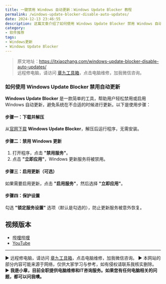 ```yaml
---
title: 一键禁用 Windows 自动更新：Windows Update Blocker 教程
permalink: /windows-update-blocker-disable-auto-updates/
date: 2024-12-13 23:46:55
description: 这篇文章介绍了如何使用 Windows Update Blocker 禁用 Windows 自动更新。通过简单的几步操作，用户可以轻松禁用或启用更新服务，并保护设置避免自动恢复。
category:
- 软件推荐
tags:
- Windows更新
- Windows Update Blocker
---
```


> 原文地址：<https://itxiaozhang.com/windows-update-blocker-disable-auto-updates/>  
> 远程修电脑，请访问 [章九工具箱](https://zhang9.com/)，点击电脑维修，加我微信咨询。 

### 如何使用 **Windows Update Blocker** 禁用自动更新

**Windows Update Blocker** 是一款简单的工具，帮助用户轻松禁用或启用 Windows 自动更新，避免系统在不合适的时候进行更新。以下是使用步骤：

#### 步骤一：下载并解压

从[官网下载](https://www.sordum.org/9470/windows-update-blocker-v1-8/) **Windows Update Blocker**，解压后运行程序，无需安装。

#### 步骤二：禁用 Windows 更新

1. 打开程序，点击 **"禁用服务"**。
2. 点击 **"立即应用"**，Windows 更新服务将被禁用。

#### 步骤三：启用更新（可选）

如果需要启用更新，点击 **"启用服务"**，然后选择 **"立即应用"**。

#### 步骤四：保护设置

勾选 **"锁定服务设置"** 选项（默认是勾选的），防止更新服务被意外恢复。

## 视频版本

- [哔哩哔哩](https://www.bilibili.com/video/BV1Z7BGYYEZj)
- [YouTube](https://youtu.be/YvgYURqHP_o?si=SajEnSB3f9Ja2VBE)

---
▶ 远程修电脑，请访问 [章九工具箱](https://zhang9.com/)，点击电脑维修，加我微信咨询。 
▶ 本网站的部分内容可能来源于网络，仅供大家学习与参考，如有侵权请联系我核实删除。  
▶ **我是小章，目前全职提供电脑维修和IT咨询服务。如果您有任何电脑相关的问题，都可以问我噢。**  
